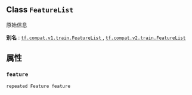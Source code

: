 

## Class  `FeatureList` 
原始信息

**别名** : [ `tf.compat.v1.train.FeatureList` ](/api_docs/python/tf/train/FeatureList), [ `tf.compat.v2.train.FeatureList` ](/api_docs/python/tf/train/FeatureList)

## 属性


###  `feature` 
 `repeated Feature feature` 

